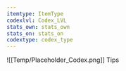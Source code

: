 ```yaml
---
itemtype: ItemType
codexlvl: Codex_LVL
stats_own: stats_own
stats_on: stats_on
codextype: codex_type
---
```

![[Temp/Placeholder_Codex.png]]
Tips
